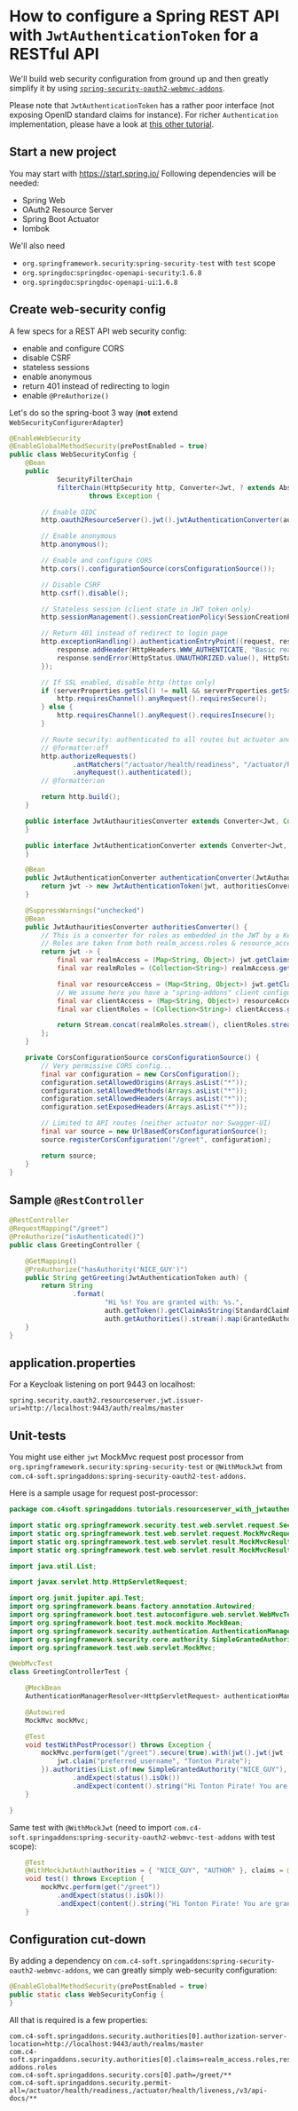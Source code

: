 # How to configure a Spring REST API with `JwtAuthenticationToken` for a RESTful API

We'll build web security configuration from ground up and then greatly simplify it by using [`spring-security-oauth2-webmvc-addons`](https://github.com/ch4mpy/spring-addons/tree/master/webmvc/spring-security-oauth2-webmvc-addons).

Please note that `JwtAuthenticationToken` has a rather poor interface (not exposing OpenID standard claims for instance). For richer `Authentication` implementation, please have a look at [this other tutorial](https://github.com/ch4mpy/spring-addons/blob/master/resource-server_with_oidcauthentication_how_to.md).

## Start a new project
You may start with https://start.spring.io/
Following dependencies will be needed:
- Spring Web
- OAuth2 Resource Server
- Spring Boot Actuator
- lombok

We'll also need 
- `org.springframework.security`:`spring-security-test` with `test` scope
- `org.springdoc`:`springdoc-openapi-security`:`1.6.8`
- `org.springdoc`:`springdoc-openapi-ui`:`1.6.8`

## Create web-security config
A few specs for a REST API web security config:
- enable and configure CORS
- disable CSRF
- stateless sessions
- enable anonymous
- return 401 instead of redirecting to login
- enable `@PreAuthorize()`

Let's do so the spring-boot 3 way (**not** extend `WebSecurityConfigurerAdapter`)
```java
@EnableWebSecurity
@EnableGlobalMethodSecurity(prePostEnabled = true)
public class WebSecurityConfig {
	@Bean
	public
			SecurityFilterChain
			filterChain(HttpSecurity http, Converter<Jwt, ? extends AbstractAuthenticationToken> authenticationConverter, ServerProperties serverProperties)
					throws Exception {

		// Enable OIDC
		http.oauth2ResourceServer().jwt().jwtAuthenticationConverter(authenticationConverter);

		// Enable anonymous
		http.anonymous();

		// Enable and configure CORS
		http.cors().configurationSource(corsConfigurationSource());

		// Disable CSRF
		http.csrf().disable();

		// Stateless session (client state in JWT token only)
		http.sessionManagement().sessionCreationPolicy(SessionCreationPolicy.STATELESS);

		// Return 401 instead of redirect to login page
		http.exceptionHandling().authenticationEntryPoint((request, response, authException) -> {
			response.addHeader(HttpHeaders.WWW_AUTHENTICATE, "Basic realm=\"Restricted Content\"");
			response.sendError(HttpStatus.UNAUTHORIZED.value(), HttpStatus.UNAUTHORIZED.getReasonPhrase());
		});

		// If SSL enabled, disable http (https only)
		if (serverProperties.getSsl() != null && serverProperties.getSsl().isEnabled()) {
			http.requiresChannel().anyRequest().requiresSecure();
		} else {
			http.requiresChannel().anyRequest().requiresInsecure();
		}

		// Route security: authenticated to all routes but actuator and Swagger-UI
		// @formatter:off
		http.authorizeRequests()
				.antMatchers("/actuator/health/readiness", "/actuator/health/liveness", "/v3/api-docs/**").permitAll()
				.anyRequest().authenticated();
		// @formatter:on

		return http.build();
	}

	public interface JwtAuthauritiesConverter extends Converter<Jwt, Collection<? extends GrantedAuthority>> {
	}

	public interface JwtAuthenticationConverter extends Converter<Jwt, JwtAuthenticationToken> {
	}

	@Bean
	public JwtAuthenticationConverter authenticationConverter(JwtAuthauritiesConverter authoritiesConverter) {
		return jwt -> new JwtAuthenticationToken(jwt, authoritiesConverter.convert(jwt));
	}

	@SuppressWarnings("unchecked")
	@Bean
	public JwtAuthauritiesConverter authoritiesConverter() {
		// This is a converter for roles as embedded in the JWT by a Keycloak server
		// Roles are taken from both realm_access.roles & resource_access.{client}.roles
		return jwt -> {
			final var realmAccess = (Map<String, Object>) jwt.getClaims().getOrDefault("realm_access", Map.of());
			final var realmRoles = (Collection<String>) realmAccess.getOrDefault("roles", List.of());

			final var resourceAccess = (Map<String, Object>) jwt.getClaims().getOrDefault("resource_access", Map.of());
			// We assume here you have a "spring-addons" client configure in your Keycloak realm
			final var clientAccess = (Map<String, Object>) resourceAccess.getOrDefault("spring-addons", Map.of());
			final var clientRoles = (Collection<String>) clientAccess.getOrDefault("roles", List.of());

			return Stream.concat(realmRoles.stream(), clientRoles.stream()).map(SimpleGrantedAuthority::new).toList();
		};
	}

	private CorsConfigurationSource corsConfigurationSource() {
		// Very permissive CORS config...
		final var configuration = new CorsConfiguration();
		configuration.setAllowedOrigins(Arrays.asList("*"));
		configuration.setAllowedMethods(Arrays.asList("*"));
		configuration.setAllowedHeaders(Arrays.asList("*"));
		configuration.setExposedHeaders(Arrays.asList("*"));

		// Limited to API routes (neither actuator nor Swagger-UI)
		final var source = new UrlBasedCorsConfigurationSource();
		source.registerCorsConfiguration("/greet", configuration);

		return source;
	}
}
```

## Sample `@RestController`
``` java
@RestController
@RequestMapping("/greet")
@PreAuthorize("isAuthenticated()")
public class GreetingController {

	@GetMapping()
	@PreAuthorize("hasAuthority('NICE_GUY')")
	public String getGreeting(JwtAuthenticationToken auth) {
		return String
				.format(
						"Hi %s! You are granted with: %s.",
						auth.getToken().getClaimAsString(StandardClaimNames.PREFERRED_USERNAME),
						auth.getAuthorities().stream().map(GrantedAuthority::getAuthority).collect(Collectors.joining(", ", "[", "]")));
	}
}
```

## application.properties
For a Keycloak listening on port 9443 on localhost:
```
spring.security.oauth2.resourceserver.jwt.issuer-uri=http://localhost:9443/auth/realms/master
```

## Unit-tests
You might use either `jwt` MockMvc request post processor from `org.springframework.security:spring-security-test` or `@WithMockJwt` from `com.c4-soft.springaddons:spring-security-oauth2-test-addons`.

Here is a sample usage for request post-processor:
```java
package com.c4soft.springaddons.tutorials.resourceserver_with_jwtauthenticationtoken;

import static org.springframework.security.test.web.servlet.request.SecurityMockMvcRequestPostProcessors.jwt;
import static org.springframework.test.web.servlet.request.MockMvcRequestBuilders.get;
import static org.springframework.test.web.servlet.result.MockMvcResultMatchers.content;
import static org.springframework.test.web.servlet.result.MockMvcResultMatchers.status;

import java.util.List;

import javax.servlet.http.HttpServletRequest;

import org.junit.jupiter.api.Test;
import org.springframework.beans.factory.annotation.Autowired;
import org.springframework.boot.test.autoconfigure.web.servlet.WebMvcTest;
import org.springframework.boot.test.mock.mockito.MockBean;
import org.springframework.security.authentication.AuthenticationManagerResolver;
import org.springframework.security.core.authority.SimpleGrantedAuthority;
import org.springframework.test.web.servlet.MockMvc;

@WebMvcTest
class GreetingControllerTest {

	@MockBean
	AuthenticationManagerResolver<HttpServletRequest> authenticationManagerResolver;

	@Autowired
	MockMvc mockMvc;

	@Test
	void testWithPostProcessor() throws Exception {
		mockMvc.perform(get("/greet").secure(true).with(jwt().jwt(jwt -> {
			jwt.claim("preferred_username", "Tonton Pirate");
		}).authorities(List.of(new SimpleGrantedAuthority("NICE_GUY"), new SimpleGrantedAuthority("AUTHOR")))))
				.andExpect(status().isOk())
				.andExpect(content().string("Hi Tonton Pirate! You are granted with: [NICE_GUY, AUTHOR]."));
	}

}
```
Same test with `@WithMockJwt` (need to import `com.c4-soft.springaddons`:`spring-security-oauth2-webmvc-test-addons` with test scope):
```java
    @Test
    @WithMockJwtAuth(authorities = { "NICE_GUY", "AUTHOR" }, claims = @OpenIdClaims(preferredUsername = "Tonton Pirate"))
    void test() throws Exception {
        mockMvc.perform(get("/greet"))
            .andExpect(status().isOk())
            .andExpect(content().string("Hi Tonton Pirate! You are granted with: [NICE_GUY, AUTHOR]."));
    }
```

## Configuration cut-down
By adding a dependency on `com.c4-soft.springaddons`:`spring-security-oauth2-webmvc-addons`, we can greatly simply web-security configuration:
```java
@EnableGlobalMethodSecurity(prePostEnabled = true)
public static class WebSecurityConfig {
}
```
All that is required is a few properties:
```
com.c4-soft.springaddons.security.authorities[0].authorization-server-location=http://localhost:9443/auth/realms/master
com.c4-soft.springaddons.security.authorities[0].claims=realm_access.roles,resource_access.spring-addons.roles
com.c4-soft.springaddons.security.cors[0].path=/greet/**
com.c4-soft.springaddons.security.permit-all=/actuator/health/readiness,/actuator/health/liveness,/v3/api-docs/**
```
